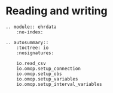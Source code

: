 # Reading and writing

```{eval-rst}
.. module:: ehrdata
    :no-index:
```

```{eval-rst}
.. autosummary::
    :toctree: io
    :nosignatures:

    io.read_csv
    io.omop.setup_connection
    io.omop.setup_obs
    io.omop.setup_variables
    io.omop.setup_interval_variables

```
